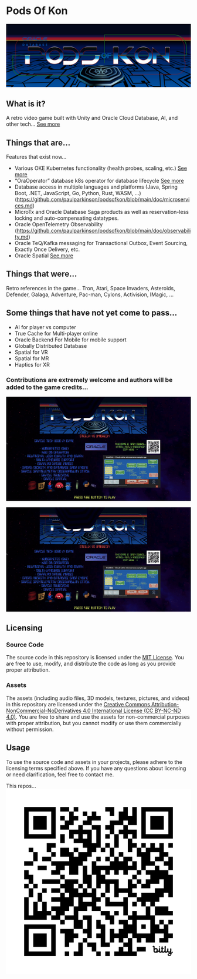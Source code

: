 # Pods Of Kon

![](https://github.com/paulparkinson/podsofkon/blob/main/doc/images/podsofkonmarquee.png)

## What is it?
A retro video game built with Unity and Oracle Cloud Database, AI, and other tech... [See more](https://github.com/paulparkinson/podsofkon/blob/main/doc/README.md)


## Things that are...
Features that exist now...
- Various OKE Kubernetes functionality (health probes, scaling, etc.) [See more](https://www.oracle.com/cloud/cloud-native/container-engine-kubernetes/)
- “OraOperator” database k8s operator for database lifecycle [See more](https://github.com/oracle/oracle-database-operator)
- Database access in multiple languages and platforms (Java, Spring Boot, .NET, JavaScript, Go, Python, Rust, WASM, ...) (https://github.com/paulparkinson/podsofkon/blob/main/doc/microservices.md)
- MicroTx and Oracle Database Saga products as well as reservation-less locking and auto-compensating datatypes.
- Oracle OpenTelemetry Observability (https://github.com/paulparkinson/podsofkon/blob/main/doc/observability.md)
- Oracle TeQ/Kafka messaging for Transactional Outbox, Event Sourcing, Exactly Once Delivery, etc. 
- Oracle Spatial [See more](https://www.youtube.com/playlist?list=PLc-GvTDCJw-LrG0h7RtmyKTh7SmG9ZVfd)


## Things that were...
Retro references in the game...
Tron, Atari, Space Invaders, Asteroids, Defender, Galaga, Adventure, Pac-man, Cylons, Activision, IMagic, ...


## Some things that have not yet come to pass...
- AI for player vs computer
- True Cache for Multi-player online
- Oracle Backend For Mobile for mobile support
- Globally Distributed Database
- Spatial for VR
- Spatial for MR
- Haptics for XR


### Contributions are extremely welcome and authors will be added to the game credits...

![](https://github.com/paulparkinson/podsofkon/blob/main/doc/images/pok-archdirectionsandgame.gif)

![](https://github.com/paulparkinson/podsofkon/blob/main/doc/images/pok-archdirectionsandgame.gif)


## Licensing

### Source Code 

The source code in this repository is licensed under the [MIT License](LICENSE.md). You are free to use, modify, and distribute the code as long as you provide proper attribution.

### Assets

The assets (including audio files, 3D models, textures, pictures, and videos) in this repository are licensed under the [Creative Commons Attribution-NonCommercial-NoDerivatives 4.0 International License (CC BY-NC-ND 4.0)](LICENSE-assets.md). You are free to share and use the assets for non-commercial purposes with proper attribution, but you cannot modify or use them commercially without permission.

## Usage

To use the source code and assets in your projects, please adhere to the licensing terms specified above. If you have any questions about licensing or need clarification, feel free to contact me.

This repos...
![](https://github.com/paulparkinson/podsofkon/blob/main/doc/images/bit.ly_podsofkon.png)